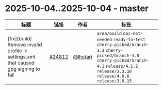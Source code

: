 # 2025-10-04..2025-10-04 - master
| 标题 | 链接 | 作者 | 标签 |
| - | :--: | :--: | - |
| [fix][build] Remove invalid profile in settings.xml that caused gpg signing to fail | [#24812](https://github.com/apache/pulsar/pull/24812) | [@lhotari](https://github.com/lhotari) | `area/build` `doc-not-needed` `ready-to-test` `cherry-picked/branch-3.3` `cherry-picked/branch-4.0` `cherry-picked/branch-4.1` `release/4.1.2` `release/3.3.10` `release/4.0.8` `release/3.0.15`  | 
